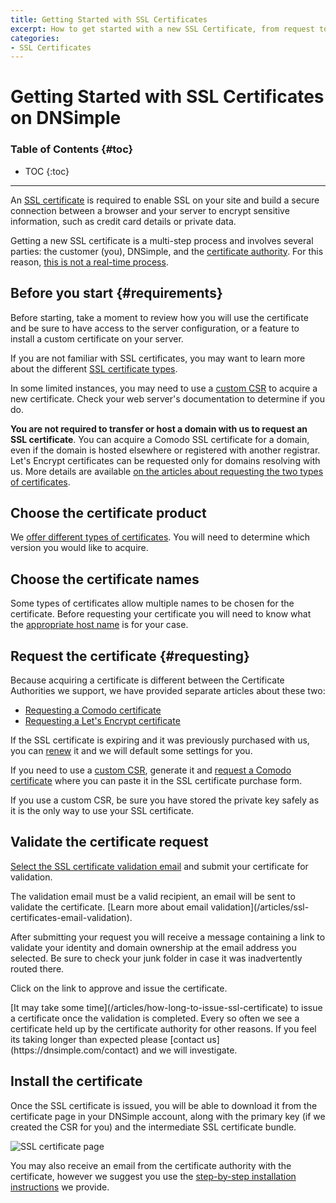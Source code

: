 ```yaml
---
title: Getting Started with SSL Certificates
excerpt: How to get started with a new SSL Certificate, from request to installation.
categories:
- SSL Certificates
---
```


# Getting Started with SSL Certificates on DNSimple

### Table of Contents {#toc}

* TOC
{:toc}

---

An [SSL certificate](/articles/ssl-certificates) is required to enable SSL on your site and build a secure connection between a browser and your server to encrypt sensitive information, such as credit card details or private data.

Getting a new SSL certificate is a multi-step process and involves several parties: the customer (you), DNSimple, and the [certificate authority](/articles/what-is-certificate-authority). For this reason, [this is not a real-time process](/articles/how-long-to-issue-ssl-certificate).

## Before you start {#requirements}

Before starting, take a moment to review how you will use the certificate and be sure to have access to the server configuration, or a feature to install a custom certificate on your server.

If you are not familiar with SSL certificates, you may want to learn more about the different [SSL certificate types](/articles/ssl-certificates-types).

In some limited instances, you may need to use a [custom CSR](/articles/what-is-csr) to acquire a new certificate. Check your web server's documentation to determine if you do.

**You are not required to transfer or host a domain with us to request an SSL certificate**. You can acquire a Comodo SSL certificate for a domain, even if the domain is hosted elsewhere or registered with another registrar. Let's Encrypt certificates can be requested only for domains resolving with us. More details are available [on the articles about requesting the two types of certificates](#requesting).

## Choose the certificate product

We [offer different types of certificates](/articles/ssl-certificates). You will need to determine which version you would like to acquire.

## Choose the certificate names

Some types of certificates allow multiple names to be chosen for the certificate. Before requesting your certificate you will need to know what the [appropriate host name](/articles/ssl-certificate-names) is for your case.

## Request the certificate {#requesting}

Because acquiring a certificate is different between the Certificate Authorities we support, we have provided separate articles about these two:

- [Requesting a Comodo certificate](/articles/requesting-comodo-certificate)
- [Requesting a Let's Encrypt certificate](/articles/requesting-lets-encrypt-certificate)

If the SSL certificate is expiring and it was previously purchased with us, you can [renew](/articles/renewing-ssl-certificates) it and we will default some settings for you.

If you need to use a [custom CSR](/articles/what-is-csr), generate it and [request a Comodo certificate](/articles/requesting-comodo-certificate) where you can paste it in the SSL certificate purchase form.

<warning>
If you use a custom CSR, be sure you have stored the private key safely as it is the only way to use your SSL certificate.
</warning>

## Validate the certificate request

[Select the SSL certificate validation email](/articles/ssl-certificates-email-validation/#select-email) and submit your certificate for validation.

<warning>
The validation email must be a valid recipient, an email will be sent to validate the certificate. [Learn more about email validation](/articles/ssl-certificates-email-validation).
</warning>

After submitting your request you will receive a message containing a link to validate your identity and domain ownership at the email address you selected. Be sure to check your junk folder in case it was inadvertently routed there.

Click on the link to approve and issue the certificate.

<note>
[It may take some time](/articles/how-long-to-issue-ssl-certificate) to issue a certificate once the validation is completed. Every so often we see a certificate held up by the certificate authority for other reasons. If you feel its taking longer than expected please [contact us](https://dnsimple.com/contact) and we will investigate.
</note>

## Install the certificate

Once the SSL certificate is issued, you will be able to download it from the certificate page in your DNSimple account, along with the primary key (if we created the CSR for you) and the intermediate SSL certificate bundle.

![SSL certificate page](/files/ssl-certificate-page.png)

You may also receive an email from the certificate authority with the certificate, however we suggest you use the [step-by-step installation instructions](/articles/installing-ssl-certificate) we provide.
